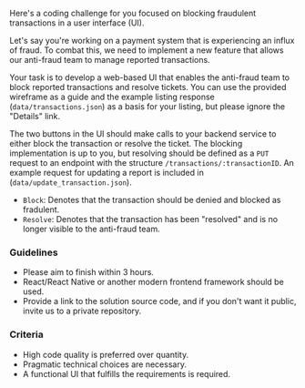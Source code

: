 
Here's a coding challenge for you focused on blocking fraudulent transactions in a user interface (UI).

Let's say you're working on a payment system that is experiencing an influx of fraud. To combat this, we need to implement a new feature that allows our anti-fraud team to manage reported transactions.

Your task is to develop a web-based UI that enables the anti-fraud team to block reported transactions and resolve tickets. You can use the provided wireframe as a guide and the example listing response (`data/transactions.json`) as a basis for your listing, but please ignore the "Details" link.

The two buttons in the UI should make calls to your backend service to either block the transaction or resolve the ticket. The blocking implementation is up to you, but resolving should be defined as a `PUT` request to an endpoint with the structure `/transactions/:transactionID`. An example request for updating a report is included in (`data/update_transaction.json`).

- `Block`: Denotes that the transaction should be denied and blocked as fradulent.
- `Resolve`: Denotes that the transaction has been "resolved" and is no longer visible to the anti-fraud team.

### Guidelines

- Please aim to finish within 3 hours.
- React/React Native or another modern frontend framework should be used.
- Provide a link to the solution source code, and if you don't want it public, invite us to a private repository.

### Criteria

- High code quality is preferred over quantity.
- Pragmatic technical choices are necessary.
- A functional UI that fulfills the requirements is required.